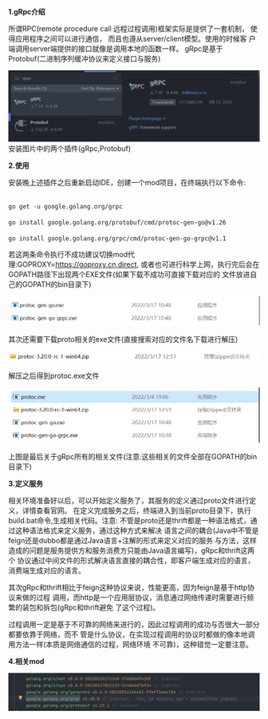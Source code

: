 **1.gRpc介绍**

所谓RPC(remote procedure call 远程过程调用)框架实际是提供了一套机制，
使得应用程序之间可以进行通信， 而且也遵从server/client模型。使用的时候客
户端调用server端提供的接口就像是调用本地的函数一样。
gRpc是基于Protobuf(二进制序列缓冲协议来定义接口与服务)



![img.png](img.png)
安装图片中的两个插件(gRpc,Protobuf)

**2.使用**

安装晚上述插件之后重新启动IDE，创建一个mod项目，在终端执行以下命令:
```golang

go get -u google.golang.org/grpc

go install google.golang.org/protobuf/cmd/protoc-gen-go@v1.26

go install google.golang.org/grpc/cmd/protoc-gen-go-grpc@v1.1

```


若这两条命令执行不成功建议切换mod代理:GOPROXY=https://goproxy.cn,direct,
或者也可进行科学上网，执行完后会在GOPATH路径下出现两个EXE文件(如果下载不成功可直接下载对应的
文件放进自己的GOPATH的bin目录下)

![img_1.png](img_1.png)

其次还需要下载proto相关的exe文件(直接搜索对应的文件名下载进行解压)

![img_2.png](img_2.png)

解压之后得到protoc.exe文件

![img_3.png](img_3.png)

上图是最后关于gRpc所有的相关文件(注意:这些相关的文件全部在GOPATH的bin目录下)

**3.定义服务**

相关环境准备好以后，可以开始定义服务了，其服务的定义通过proto文件进行定义，详情查看官网。
在定义完成服务之后，终端进入到当前proto目录下，执行build.bat命令,生成相关代码。注意:
不管是proto还是thrift都是一种语法格式，通过这种语法格式来定义服务，通过这种方式来解决
语言之间的耦合(Java中不管是feign还是dubbo都是通过Java语言+注解的形式来定义对应的服务
与方法，这样造成的问题是服务提供方和服务消费方只能由Java语言编写)，gRpc和thrift这两个
协议通过中间文件的形式解决语言直接的耦合性，即客户端生成对应的语言，消费端生成对应的语言。

其次gRpc和thrift相比于feign这种协议来说，性能更高，因为feign是基于http协议来做的过程
调用，而http是一个应用层协议，消息通过网络传递时需要进行频繁的装包和拆包(gRpc和thrift避免
了这个过程)。

过程调用一定是基于不可靠的网络来进行的，因此过程调用的成功与否很大一部分都要依靠于网络，而不
管是什么协议，在实现过程调用的协议时都做的像本地调用方法一样(本质是网络通信的过程，网络环境
不可靠)，这种错觉一定要注意。

**4.相关mod**

![img_4.png](img_4.png)